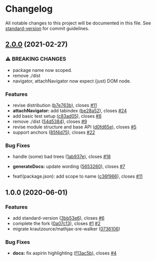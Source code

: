 # Changelog

All notable changes to this project will be documented in this file. See [standard-version](https://github.com/conventional-changelog/standard-version) for commit guidelines.

## [2.0.0](https://github.com/krautzource/aria-tree-walker/compare/v1.0.0...v2.0.0) (2021-02-27)


### ⚠ BREAKING CHANGES

* package name now scoped.
* remove ./dist
* navigator, attachNavigator now expect (just) DOM node.

### Features

* revise distribution ([b7e763b](https://github.com/krautzource/aria-tree-walker/commit/b7e763b225e584dd620c09829aa6b1758aac4580)), closes [#11](https://github.com/krautzource/aria-tree-walker/issues/11)
* **attachNavigator:** add tabindex ([be28a52](https://github.com/krautzource/aria-tree-walker/commit/be28a52b3756afc9c4afb337da1f606374a27700)), closes [#24](https://github.com/krautzource/aria-tree-walker/issues/24)
* add basic test setup ([c83ad05](https://github.com/krautzource/aria-tree-walker/commit/c83ad05384185f5456bea4c628a1fa63f1c930a7)), closes [#8](https://github.com/krautzource/aria-tree-walker/issues/8)
* remove ./dist ([54d5384](https://github.com/krautzource/aria-tree-walker/commit/54d5384dedd8bfaa1a3e6503587dc6ac56fbc759)), closes [#9](https://github.com/krautzource/aria-tree-walker/issues/9)
* revise module structure and base API ([d0fd65e](https://github.com/krautzource/aria-tree-walker/commit/d0fd65ef4c35b387f2bedb06fec1b7875f6b1f38)), closes [#5](https://github.com/krautzource/aria-tree-walker/issues/5)
* support anchors ([85f4d75](https://github.com/krautzource/aria-tree-walker/commit/85f4d7526c738d7247a66afa39cd5e8d918a3153)), closes [#22](https://github.com/krautzource/aria-tree-walker/issues/22)


### Bug Fixes

* handle (some) bad trees ([1ab937e](https://github.com/krautzource/aria-tree-walker/commit/1ab937ecd5309e704e848d2f0cdda8bbd989bfd2)), closes [#18](https://github.com/krautzource/aria-tree-walker/issues/18)
* **generateDocs:** update wording ([5653260](https://github.com/krautzource/aria-tree-walker/commit/565326055b50c54dde51f0c6552ac8e0837fba73)), closes [#7](https://github.com/krautzource/aria-tree-walker/issues/7)


* feat!(package.json): add scope to name ([c36f966](https://github.com/krautzource/aria-tree-walker/commit/c36f9666f5f658f22d2797f534035b8ca4aa063d)), closes [#11](https://github.com/krautzource/aria-tree-walker/issues/11)

## 1.0.0 (2020-06-01)


### Features

* add standard-version ([3bb53e6](https://github.com/krautzource/aria-tree-walker/commit/3bb53e6cf5dfdb507a83567801721f50a0ee9aa9)), closes [#6](https://github.com/krautzource/aria-tree-walker/issues/6)
* complete the fork ([0a07c13](https://github.com/krautzource/aria-tree-walker/commit/0a07c136f8184da6a07a9704420355d3ead6baeb)), closes [#1](https://github.com/krautzource/aria-tree-walker/issues/1) [#2](https://github.com/krautzource/aria-tree-walker/issues/2)
* migrate krautzource/mathjax-sre-walker ([0736106](https://github.com/krautzource/aria-tree-walker/commit/073610638fd5273eca007a6cdcaf812709944432))


### Bug Fixes

* **docs:** fix aspirin highlighting ([f13ac5b](https://github.com/krautzource/aria-tree-walker/commit/f13ac5be86491b5bf3770ab8be7c7b4f7d4ece9d)), closes [#4](https://github.com/krautzource/aria-tree-walker/issues/4)
